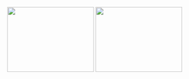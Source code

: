 <img width="200px" height="150px" src="https://github-readme-stats.vercel.app/api?username=tropicLuv&theme=monokai&show_icons=true"></img>
<img width="200px" height="150px" src="https://github-readme-stats.vercel.app/api/top-langs/?username=tropicLuv&layout=compact&theme=monokai"></img>


<!-- ![Anurag's GitHub stats](https://github-readme-stats.vercel.app/api?username=tropicLuv&theme=monokai&show_icons=true)
[![Top Langs](https://github-readme-stats.vercel.app/api/top-langs/?username=tropicLuv&layout=compact&theme=monokai)](https://github.com/anuraghazra/github-readme-stats) -->

